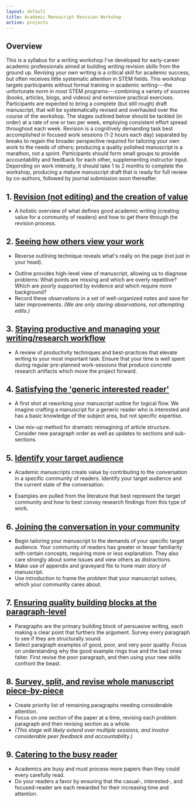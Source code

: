 ```yaml
---
layout: default
title: Academic Manuscript Revision Workshop
active: projects
---
```


## Overview
This is a syllabus for a writing workshop I've developed for early-career academic professionals aimed at building writing revision skills from the ground up.
Revising your own writing is a critical skill for academic success, but often receives little systematic attention in STEM fields.
This workshop targets participants without formal training in academic writing---the unfortunate norm in most STEM programs---combining a variety of sources (books, articles, blogs, and videos) and extensive practical exercises.
Participants are expected to bring a complete (but still rough) draft manuscript, that will be systematically revised and overhauled over the course of the workshop.
The stages outlined below should be tackled (in order) at a rate of one or two per week, employing consistent effort spread throughout each week.
Revision is a cognitively demanding task best accomplished in focused work sessions (1-2 hours each day) separated by breaks to regain the broader perspective required for tailoring your own work to the needs of others; producing a quality polished manuscript is a marathon, not a sprint.
Participants should form small groups to provide accountability and feedback for each other, supplementing instructor input.
Depending on work intensity, it should take 1 to 2 months to complete the workshop, producing a mature manuscript draft that is ready for full review by co-authors, followed by journal submission soon thereafter.

## 1. [Revision (not editing) and the creation of value]()
- A holistic overview of what defines good academic writing (creating value for a community of readers) and how to get there through the revision process.

## 2. [Seeing how others view your work]()
- Reverse outlining technique reveals what's really on the page (not just in your head).
<!-- - Highlight topic sentences and note where paragraphs lack a good topic sentence or should be split into multiple paragraphs. -->
- Outline provides high-level view of manuscript, allowing us to diagnose problems: What points are missing and which are overly repetitive? Which are poorly supported by evidence and which require more background?
- Record these observations in a set of well-organized notes and save for later improvements. *(We are only storing observations, not attempting edits.)*

## 3. [Staying productive and managing your writing/research workflow]()
<!-- - Academic writing suffers from being important to your career (publish or perish) but rarely urgent (you can always get an extension). -->
<!-- - There are always more time-sensitive tasks on your to-do list and ample motivation to work on them instead. -->
- A review of productivity techniques and best-practices that elevate writing to your most important task. Ensure that your time is well spent during regular pre-planned work-sessions that produce concrete research artifacts which move the project forward.

## 4. [Satisfying the 'generic interested reader']()
- A first shot at reworking your manuscript outline for logical flow. We imagine crafting a manuscript for a generic reader who is interested and has a basic knowledge of the subject area, but not specific expertise.
<!-- - (think department colleagues or grant review panel) -->
- Use mix-up method for dramatic reimagining of article structure. Consider new paragraph order as well as updates to sections and sub-sections.

## 5. [Identify your target audience]()
- Academic manuscripts create value by contributing to the conversation in a specific community of readers. Identify your target audience and the current state of the conversation.
<!-- - , significantly shaping the final work -->
- Examples are pulled from the literature that best represent the target community and how to best convey research findings from this type of work.

## 6. [Joining the conversation in your community]()
- Begin tailoring your manuscript to the demands of your specific target audience. Your community of readers has greater or lesser familiarity with certain concepts, requiring more or less explanation. They also care strongly about some issues and view others as distractions.
- Make use of appendix and graveyard file to hone main story of manuscript.
- Use introduction to frame the problem that your manuscript solves, which your community cares about.

## 7. [Ensuring quality building blocks at the paragraph-level]()
- Paragraphs are the primary building block of persuasive writing, each making a clear point that furthers the argument. Survey every paragraph to see if they are structurally sound.
- Select paragraph examples of good, poor, and very poor quality. Focus on understanding why the good example rings true and the bad ones falter. First revise the poor paragraph, and then using your new skills confront the beast.

## 8. [Survey, split, and revise whole manuscript piece-by-piece]()
- Create priority list of remaining paragraphs needing considerable attention.
- Focus on one section of the paper at a time, revising each problem paragraph and then revising section as a whole.
- *(This stage will likely extend over multiple sessions, and involve considerable peer feedback and accountability.)*

## 9. [Catering to the busy reader]()
- Academics are busy and must process more papers than they could every carefully read.
- Do your readers a favor by ensuring that the casual-, interested-, and focused-reader are each rewarded for their increasing time and attention.
